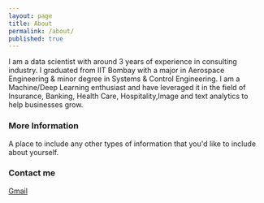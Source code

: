 ```yaml
---
layout: page
title: About
permalink: /about/
published: true
---
```


I am a data scientist with around 3 years of experience in consulting industry. I graduated from IIT Bombay with a major in Aerospace Engineering & minor degree in Systems & Control Engineering. I am a Machine/Deep Learning enthusiast and have leveraged it in the field of Insurance, Banking, Health Care, Hospitality,Image and text analytics to help businesses grow.
### More Information

A place to include any other types of information that you'd like to include about yourself.

### Contact me

[Gmail](mailto:abhijeetbiswas2212.ab@gmail.com)
